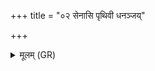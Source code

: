 +++
title = "०२ सेनासि पृथिवी धनञ्जय्"

+++
<details><summary>मूलम् (GR)</summary>

+++(PSK 20.35.2)+++सेनासि पृथिवी धनंजय्- +++(dhanaṃjayā)+++  
-आदितिर् विश्वरूपा सूर्यत्वक् ।  
इन्द्राणी प्राषाट् संजयन्ती  
तस्यै त एना हविषा विधेम ॥
</details>